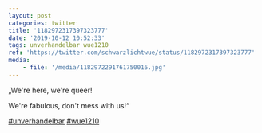 ```yaml
---
layout: post
categories: twitter
title: '1182972317397323777'
date: '2019-10-12 10:52:33'
tags: unverhandelbar wue1210
ref: 'https://twitter.com/schwarzlichtwue/status/1182972317397323777'
media:
    - file: '/media/1182972291761750016.jpg'
---
```

„We're here, we're queer!

We're fabulous, don't mess with us!“

[#unverhandelbar](/t/unverhandelbar) [#wue1210](/t/wue1210)  